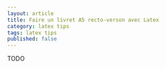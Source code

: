 ```yaml
---
layout: article
title: Faire un livret A5 recto-verson avec Latex
category: latex tips
tags: latex tips
published: false
---
```

TODO
